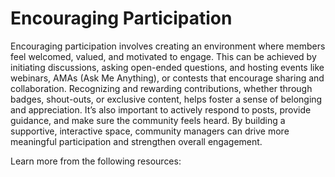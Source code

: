 # Encouraging Participation

Encouraging participation involves creating an environment where members feel welcomed, valued, and motivated to engage. This can be achieved by initiating discussions, asking open-ended questions, and hosting events like webinars, AMAs (Ask Me Anything), or contests that encourage sharing and collaboration. Recognizing and rewarding contributions, whether through badges, shout-outs, or exclusive content, helps foster a sense of belonging and appreciation. It’s also important to actively respond to posts, provide guidance, and make sure the community feels heard. By building a supportive, interactive space, community managers can drive more meaningful participation and strengthen overall engagement.

Learn more from the following resources:

